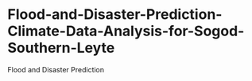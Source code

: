 # Flood-and-Disaster-Prediction-Climate-Data-Analysis-for-Sogod-Southern-Leyte
Flood and Disaster Prediction
